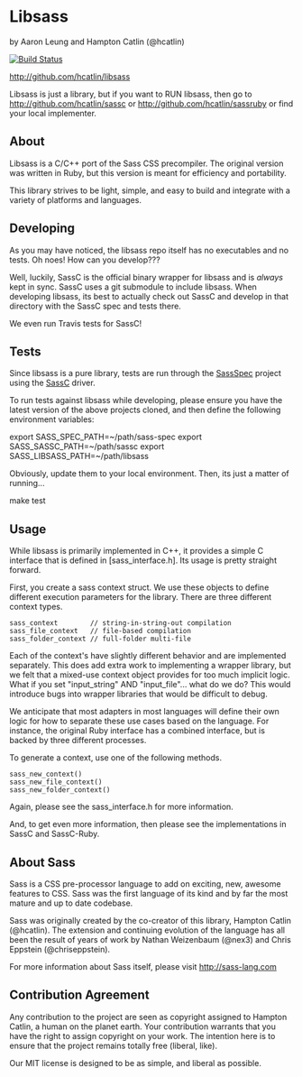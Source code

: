 Libsass
=======

by Aaron Leung and Hampton Catlin (@hcatlin)

[![Build Status](https://travis-ci.org/hcatlin/libsass.png?branch=master)](https://travis-ci.org/hcatlin/libsass)

http://github.com/hcatlin/libsass

Libsass is just a library, but if you want to RUN libsass,
then go to http://github.com/hcatlin/sassc or
http://github.com/hcatlin/sassruby or find your local 
implementer.

About
-----

Libsass is a C/C++ port of the Sass CSS precompiler. The original version was written in Ruby, but this version is meant for efficiency and portability.

This library strives to be light, simple, and easy to build and integrate with a variety of platforms and languages.

Developing
----------

As you may have noticed, the libsass repo itself has 
no executables and no tests. Oh noes! How can you develop???

Well, luckily, SassC is the official binary wrapper for 
libsass and is *always* kept in sync. SassC uses a git submodule
to include libsass. When developing libsass, its best to actually
check out SassC and develop in that directory with the SassC spec
and tests there.

We even run Travis tests for SassC!

Tests
-------

Since libsass is a pure library, tests are run through the [SassSpec](http://github.com/hcatlin/sass-spec) project using the [SassC](http://github.com/hcatlin/sassc) driver.

To run tests against libsass while developing, please ensure you have the latest version of the above projects cloned, and then define the following environment variables:
  
  export SASS_SPEC_PATH=~/path/sass-spec
  export SASS_SASSC_PATH=~/path/sassc
  export SASS_LIBSASS_PATH=~/path/libsass

Obviously, update them to your local environment. Then, its just a matter of running...

  make test

Usage
-----

While libsass is primarily implemented in C++, it provides a simple
C interface that is defined in [sass_interface.h]. Its usage is pretty
straight forward.

First, you create a sass context struct. We use these objects to define
different execution parameters for the library. There are three 
different context types. 

    sass_context        // string-in-string-out compilation
    sass_file_context   // file-based compilation
    sass_folder_context // full-folder multi-file 

Each of the context's have slightly different behavior and are
implemented separately. This does add extra work to implementing
a wrapper library, but we felt that a mixed-use context object
provides for too much implicit logic. What if you set "input_string"
AND "input_file"... what do we do? This would introduce bugs into
wrapper libraries that would be difficult to debug. 

We anticipate that most adapters in most languages will define
their own logic for how to separate these use cases based on the
language. For instance, the original Ruby interface has a combined
interface, but is backed by three different processes.

To generate a context, use one of the following methods.

    sass_new_context()
    sass_new_file_context()
    sass_new_folder_context()

Again, please see the sass_interface.h for more information.

And, to get even more information, then please see the implementations
in SassC and SassC-Ruby.

About Sass
----------

Sass is a CSS pre-processor language to add on exciting, new, 
awesome features to CSS. Sass was the first language of its kind
and by far the most mature and up to date codebase.

Sass was originally created by the co-creator of this library, 
Hampton Catlin (@hcatlin). The extension and continuing evolution
of the language has all been the result of years of work by Nathan
Weizenbaum (@nex3) and Chris Eppstein (@chriseppstein). 

For more information about Sass itself, please visit http://sass-lang.com

Contribution Agreement
----------------------

Any contribution to the project are seen as copyright assigned to Hampton Catlin, a
human on the planet earth. Your contribution warrants that you have the right to 
assign copyright on your work. The intention here is to ensure that the project
remains totally free (liberal, like). 

Our MIT license is designed to be as simple, and liberal as possible.


